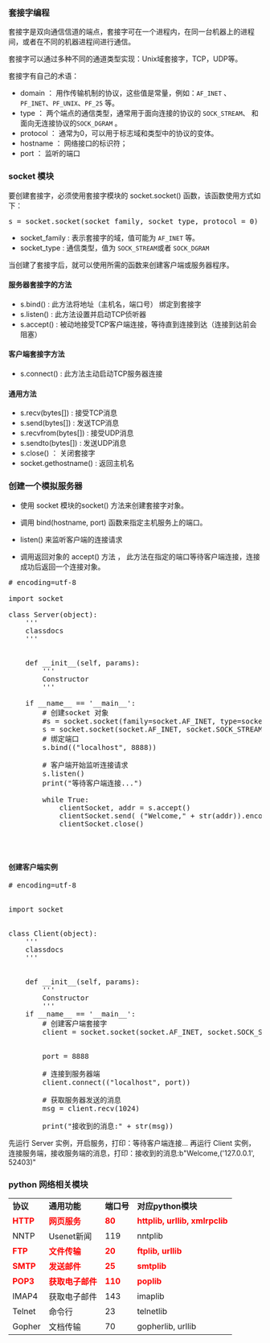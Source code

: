 

### 套接字编程

套接字是双向通信信道的端点，套接字可在一个进程内，在同一台机器上的进程间，或者在不同的机器进程间进行通信。


套接字可以通过多种不同的通道类型实现：Unix域套接字，TCP，UDP等。


套接字有自己的术语：

- domain ： 用作传输机制的协议，这些值是常量，例如：```AF_INET``` 、```PF_INET```、```PF_UNIX```、```PF_25``` 等。
- type ： 两个端点的通信类型，通常用于面向连接的协议的 ```SOCK_STREAM```、 和面向无连接协议的```SOCK_DGRAM``` 。
- protocol  ： 通常为0，可以用于标志域和类型中的协议的变体。
- hostname ： 网络接口的标识符；
- port ： 监听的端口


### socket 模块

要创建套接字，必须使用套接字模块的 socket.socket() 函数，该函数使用方式如下：
<pre>
s = socket.socket(socket_family, socket_type, protocol = 0)
</pre>

- socket_family  :  表示套接字的域，值可能为 ```AF_INET``` 等。
- socket_type : 通信类型，值为 ```SOCK_STREAM```或者 ```SOCK_DGRAM```


当创建了套接字后，就可以使用所需的函数来创建客户端或服务器程序。

#### 服务器套接字的方法

- s.bind() : 此方法将地址（主机名，端口号） 绑定到套接字
- s.listen() :  此方法设置并启动TCP侦听器
- s.accept() : 被动地接受TCP客户端连接，等待直到连接到达（连接到达前会阻塞）


#### 客户端套接字方法

- s.connect() : 此方法主动启动TCP服务器连接


#### 通用方法

- s.recv(bytes[]) : 接受TCP消息
- s.send(bytes[]) : 发送TCP消息
- s.recvfrom(bytes[]) : 接受UDP消息
- s.sendto(bytes[]) : 发送UDP消息
- s.close() ： 关闭套接字
- socket.gethostname() : 返回主机名


### 创建一个模拟服务器

- 使用 socket 模块的socket() 方法来创建套接字对象。

- 调用 bind(hostname, port) 函数来指定主机服务上的端口。

- listen() 来监听客户端的连接请求

- 调用返回对象的 accept() 方法 ， 此方法在指定的端口等待客户端连接，连接成功后返回一个连接对象。



<pre>
# encoding=utf-8

import socket

class Server(object):
    '''
    classdocs
    '''
 

    def __init__(self, params):
        '''
        Constructor
        '''
        
    if __name__ == '__main__':
        # 创建socket 对象
        #s = socket.socket(family=socket.AF_INET, type=socket.SOCK_STREAM, proto=0)
        s = socket.socket(socket.AF_INET, socket.SOCK_STREAM, proto=0)
        # 绑定端口
        s.bind(("localhost", 8888))
        
        # 客户端开始监听连接请求
        s.listen()
        print("等待客户端连接...")
        
        while True:
            clientSocket, addr = s.accept()
            clientSocket.send( ("Welcome," + str(addr)).encode(encoding='utf_8', errors='strict') )
            clientSocket.close()
        
        
        
</pre>



#### 创建客户端实例

<pre>
# encoding=utf-8


import socket


class Client(object):
    '''
    classdocs
    '''


    def __init__(self, params):
        '''
        Constructor
        '''
    if __name__ == '__main__':
        # 创建客户端套接字
        client = socket.socket(socket.AF_INET, socket.SOCK_STREAM) 

        
        port = 8888
        
        # 连接到服务器端
        client.connect(("localhost", port))  
        
        # 获取服务器发送的消息
        msg = client.recv(1024)
        
        print("接收到的消息:" + str(msg))
</pre>


先运行  Server 实例，开启服务，打印：等待客户端连接...
再运行 Client 实例， 连接服务端，接收服务端的消息，打印：接收到的消息:b"Welcome,('127.0.0.1', 52403)"


### python 网络相关模块

<table>

<tr style="font-weight:bold">
<td>协议</td>
<td>通用功能</td>
<td>端口号</td>
<td>对应python模块</td>
</tr>

<tr style="font-weight:bold;color:red">
<td>HTTP</td>
<td>网页服务</td>
<td>80</td>
<td>httplib, urllib, xmlrpclib</td>
</tr>

<tr>
<td>NNTP</td>
<td>Usenet新闻</td>
<td>119</td>
<td>nntplib</td>
</tr>


<tr style="font-weight:bold;color:red">
<td>FTP</td>
<td>文件传输</td>
<td>20</td>
<td>ftplib, urllib</td>
</tr>

<tr style="font-weight:bold;color:red">
<td>SMTP</td>
<td>发送邮件</td>
<td>25</td>
<td>smtplib</td>
</tr>

<tr style="font-weight:bold;color:red">
<td>POP3</td>
<td>获取电子邮件</td>
<td>110</td>
<td>poplib</td>
</tr>

<tr>
<td>IMAP4</td>
<td>获取电子邮件</td>
<td>143</td>
<td>imaplib</td>
</tr>


<tr>
<td>Telnet</td>
<td>命令行</td>
<td>23</td>
<td>telnetlib</td>
</tr>


<tr>
<td>Gopher</td>
<td>文档传输</td>
<td>70</td>
<td>gopherlib, urllib</td>
</tr>
</table>


